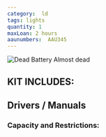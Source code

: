 ```yaml
---
category:  ld
tags: lights
quantity: 1
maxLoan: 2 hours
aaunumbers:  AAU345
---
```

![Dead Battery](ping.png)
Almost dead

## KIT INCLUDES:

## Drivers / Manuals

### Capacity and Restrictions:
